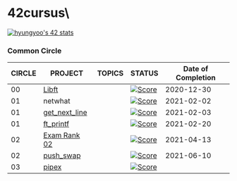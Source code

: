 
# 42cursus\

[![hyungyoo's 42 stats](https://badge42.herokuapp.com/api/stats/hyungyoo)](https://github.com/JaeSeoKim/badge42)


### Common Circle

| CIRCLE | PROJECT                            | TOPICS | STATUS                                                                                                               | Date of Completion |
| ------ | ---------------------------------- | ------ | -------------------------------------------------------------------------------------------------------------------- | ------------------ |
| 00     | [Libft](./0_libft)                 |        | [![Score](https://badge42.herokuapp.com/api/project/hyungyoo/Libft)](https://github.com/JaeSeoKim/badge42)            | 2020-12-30 |
| 01     | netwhat                            |        | [![Score](https://badge42.herokuapp.com/api/project/hyungyoo/netwhat)](https://github.com/JaeSeoKim/badge42)          | 2021-02-02 |
| 01     | [get_next_line](./1_get_next_line) |        | [![Score](https://badge42.herokuapp.com/api/project/hyungyoo/get_next_line)](https://github.com/JaeSeoKim/badge42)    | 2021-02-03 |
| 01     | [ft_printf](./1_ft_printf)         |        | [![Score](https://badge42.herokuapp.com/api/project/hyungyoo/ft_printf)](https://github.com/JaeSeoKim/badge42)        | 2021-02-20 |
| 02     | [Exam Rank 02](./2_examrank02)     |        | [![Score](https://badge42.herokuapp.com/api/project/hyungyoo/Exam%20Rank%2002)](https://github.com/JaeSeoKim/badge42) | 2021-04-13 |
| 02     | [push_swap](./2_push_swap)         |        | [![Score](https://badge42.herokuapp.com/api/project/hyungyoo/push_swap)](https://github.com/JaeSeoKim/badge42)        | 2021-06-10 |
| 03     | [pipex](./2_pipex)   |        | [![Score](https://badge42.herokuapp.com/api/project/hyungyoo/pipex)](https://github.com/JaeSeoKim/badge42)     | |
